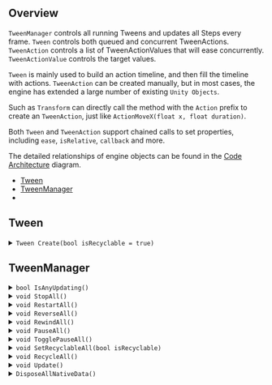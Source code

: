 ## Overview

`TweenManager` controls all running Tweens and updates all Steps every frame. `Tween` controls both queued and concurrent TweenActions. `TweenAction` controls a list of TweenActionValues that will ease concurrently. `TweenActionValue` controls the target values. 

`Tween` is mainly used to build an action timeline, and then fill the timeline with actions. `TweenAction` can be created manually, but in most cases, the engine has extended a large number of existing `Unity Objects`.

Such as `Transform` can directly call the method with the `Action` prefix to create an `TweenAction`, just like `ActionMoveX(float x, float duration)`.

Both `Tween` and `TweenAction` support chained calls to set properties, including `ease`, `isRelative`, `callback` and more.

The detailed relationships of engine objects  can be found in the [Code Architecture](./CodeArchitecture.png) diagram.

* [Tween](#tween)
* [TweenManager](#tweenmanager)
* 


## Tween

<details>
  <summary>
    <code>Tween Create(bool isRecyclable = true)</code>
  </summary>
  
  >Creates a Tween.
  >
  >If [isRecyclable] is [true] then the Tween will be auto recycled when it is completed — so don't hold a Tween and always create a new one.
  >
  >If [isRecyclable] is [false] then the Tween needs to be recycled manually by [SetRecyclable] — so the Tween can be [Restart] or [Rewind].
</details>


## TweenManager

<details>
  <summary>
    <code>bool IsAnyUpdating()</code>
  </summary>
  
  >Is there any Tween updating?
</details>

<details>
  <summary>
    <code>void StopAll()</code>
  </summary>

  >Stops all updating Tweens Playing or Rewinding.
  >
  >If the Tween is recyclable then it will be recycled on completion.
</details>

<details>
  <summary>
    <code>void RestartAll()</code>
  </summary>

  >Restarts all updating Tweens Playing or Rewinding.
</details>

<details>
  <summary>
    <code>void ReverseAll()</code>
  </summary>

  >Reverses all updating Tweens Playing or Rewinding.
</details>

<details>
  <summary>
    <code>void RewindAll()</code>
  </summary>

  >Rewinds all updating Tweens Playing or Rewinding.
</details>

<details>
  <summary>
    <code>void PauseAll()</code>
  </summary>

  >Pauses or resumes all updating Tweens Playing or Rewinding.
</details>

<details>
  <summary>
    <code>void TogglePauseAll()</code>
  </summary>

  >Toggles all updating Tweens state between Playing or Rewinding and Paused.
</details>


<details>
  <summary>
    <code>void SetRecyclableAll(bool isRecyclable)</code>
  </summary>

  >Sets all updating Tweens to recyclable.
</details>

<details>
  <summary>
    <code>void RecycleAll()</code>
  </summary>

  >Stops all updating Tweens and Recycles all unrecycled Tweens.
</details>

<details>
  <summary>
    <code>void Update()</code>
  </summary>

  >Updates all Tweens, called every frame.
</details>

<details>
  <summary>
    <code>DisposeAllNativeData()</code>
  </summary>

  >Disposes all native data with [Allocator.Persistent], called when [ApplicationQuit]. 
  >
  >If not dispose the native data, calling the [Finalize] of [DisposeSentinel] by GC, will cause an editor error when app quit.
</details>

